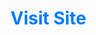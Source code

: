<h1> <a href="https://650706f21b7ad9413286d45d--brilliant-granita-4dab1a.netlify.app/" style="color: #007bff; text-decoration: none; font-weight: bold;">Visit Site</a>
</h1>
